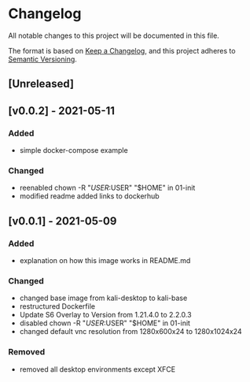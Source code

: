 # Changelog
All notable changes to this project will be documented in this file.

The format is based on [Keep a Changelog](https://keepachangelog.com/en/1.0.0/),
and this project adheres to [Semantic Versioning](https://semver.org/spec/v2.0.0.html).

## [Unreleased]


## [v0.0.2] - 2021-05-11
### Added
 - simple docker-compose example
### Changed
- reenabled chown -R "$USER:$USER" "$HOME" in 01-init
- modified readme added links to dockerhub

## [v0.0.1] - 2021-05-09
### Added
- explanation on how this image works in README.md

### Changed
- changed base image from kali-desktop to kali-base
- restructured Dockerfile
- Update S6 Overlay to Version from 1.21.4.0 to 2.2.0.3
- disabled chown -R "$USER:$USER" "$HOME" in 01-init
- changed default vnc resolution from 1280x600x24 to 1280x1024x24

### Removed
- removed all desktop environments except XFCE
